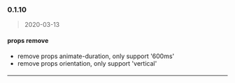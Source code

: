 ### 0.1.10
>2020-03-13

#### props remove
- remove props animate-duration, only support '600ms'
- remove props orientation, only support 'vertical'

#### 

---
